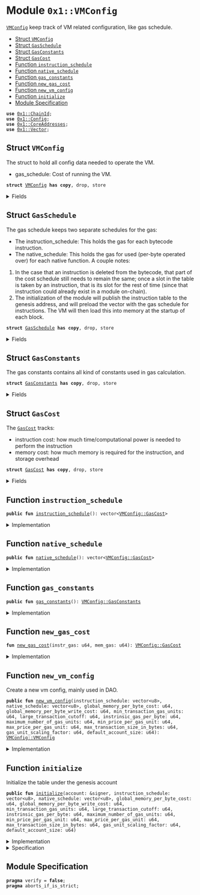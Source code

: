 
<a name="0x1_VMConfig"></a>

# Module `0x1::VMConfig`

<code><a href="VMConfig.md#0x1_VMConfig">VMConfig</a></code> keep track of VM related configuration, like gas schedule.


-  [Struct `VMConfig`](#0x1_VMConfig_VMConfig)
-  [Struct `GasSchedule`](#0x1_VMConfig_GasSchedule)
-  [Struct `GasConstants`](#0x1_VMConfig_GasConstants)
-  [Struct `GasCost`](#0x1_VMConfig_GasCost)
-  [Function `instruction_schedule`](#0x1_VMConfig_instruction_schedule)
-  [Function `native_schedule`](#0x1_VMConfig_native_schedule)
-  [Function `gas_constants`](#0x1_VMConfig_gas_constants)
-  [Function `new_gas_cost`](#0x1_VMConfig_new_gas_cost)
-  [Function `new_vm_config`](#0x1_VMConfig_new_vm_config)
-  [Function `initialize`](#0x1_VMConfig_initialize)
-  [Module Specification](#@Module_Specification_0)


<pre><code><b>use</b> <a href="ChainId.md#0x1_ChainId">0x1::ChainId</a>;
<b>use</b> <a href="Config.md#0x1_Config">0x1::Config</a>;
<b>use</b> <a href="CoreAddresses.md#0x1_CoreAddresses">0x1::CoreAddresses</a>;
<b>use</b> <a href="Vector.md#0x1_Vector">0x1::Vector</a>;
</code></pre>



<a name="0x1_VMConfig_VMConfig"></a>

## Struct `VMConfig`

The struct to hold all config data needed to operate the VM.
* gas_schedule: Cost of running the VM.


<pre><code><b>struct</b> <a href="VMConfig.md#0x1_VMConfig">VMConfig</a> <b>has</b> <b>copy</b>, drop, store
</code></pre>



<details>
<summary>Fields</summary>


<dl>
<dt>
<code>gas_schedule: <a href="VMConfig.md#0x1_VMConfig_GasSchedule">VMConfig::GasSchedule</a></code>
</dt>
<dd>

</dd>
</dl>


</details>

<a name="0x1_VMConfig_GasSchedule"></a>

## Struct `GasSchedule`

The gas schedule keeps two separate schedules for the gas:
* The instruction_schedule: This holds the gas for each bytecode instruction.
* The native_schedule: This holds the gas for used (per-byte operated over) for each native
function.
A couple notes:
1. In the case that an instruction is deleted from the bytecode, that part of the cost schedule
still needs to remain the same; once a slot in the table is taken by an instruction, that is its
slot for the rest of time (since that instruction could already exist in a module on-chain).
2. The initialization of the module will publish the instruction table to the genesis
address, and will preload the vector with the gas schedule for instructions. The VM will then
load this into memory at the startup of each block.


<pre><code><b>struct</b> <a href="VMConfig.md#0x1_VMConfig_GasSchedule">GasSchedule</a> <b>has</b> <b>copy</b>, drop, store
</code></pre>



<details>
<summary>Fields</summary>


<dl>
<dt>
<code>instruction_schedule: vector&lt;u8&gt;</code>
</dt>
<dd>

</dd>
<dt>
<code>native_schedule: vector&lt;u8&gt;</code>
</dt>
<dd>

</dd>
<dt>
<code>gas_constants: <a href="VMConfig.md#0x1_VMConfig_GasConstants">VMConfig::GasConstants</a></code>
</dt>
<dd>

</dd>
</dl>


</details>

<a name="0x1_VMConfig_GasConstants"></a>

## Struct `GasConstants`

The gas constants contains all kind of constants used in gas calculation.


<pre><code><b>struct</b> <a href="VMConfig.md#0x1_VMConfig_GasConstants">GasConstants</a> <b>has</b> <b>copy</b>, drop, store
</code></pre>



<details>
<summary>Fields</summary>


<dl>
<dt>
<code>global_memory_per_byte_cost: u64</code>
</dt>
<dd>
 The cost per-byte written to global storage.
</dd>
<dt>
<code>global_memory_per_byte_write_cost: u64</code>
</dt>
<dd>
 The cost per-byte written to storage.
</dd>
<dt>
<code>min_transaction_gas_units: u64</code>
</dt>
<dd>
 We charge one unit of gas per-byte for the first 600 bytes
</dd>
<dt>
<code>large_transaction_cutoff: u64</code>
</dt>
<dd>
 Any transaction over this size will be charged <code>INTRINSIC_GAS_PER_BYTE</code> per byte
</dd>
<dt>
<code>instrinsic_gas_per_byte: u64</code>
</dt>
<dd>
 The units of gas that should be charged per byte for every transaction.
</dd>
<dt>
<code>maximum_number_of_gas_units: u64</code>
</dt>
<dd>
 1 nanosecond should equal one unit of computational gas. We bound the maximum
 computational time of any given transaction at 10 milliseconds. We want this number and
 <code>MAX_PRICE_PER_GAS_UNIT</code> to always satisfy the inequality that
         MAXIMUM_NUMBER_OF_GAS_UNITS * MAX_PRICE_PER_GAS_UNIT < min(u64::MAX, GasUnits<GasCarrier>::MAX)
</dd>
<dt>
<code>min_price_per_gas_unit: u64</code>
</dt>
<dd>
 The minimum gas price that a transaction can be submitted with.
</dd>
<dt>
<code>max_price_per_gas_unit: u64</code>
</dt>
<dd>
 The maximum gas unit price that a transaction can be submitted with.
</dd>
<dt>
<code>max_transaction_size_in_bytes: u64</code>
</dt>
<dd>
 The max transaction size in bytes that a transaction can have.
</dd>
<dt>
<code>gas_unit_scaling_factor: u64</code>
</dt>
<dd>
 gas unit scaling factor.
</dd>
<dt>
<code>default_account_size: u64</code>
</dt>
<dd>
 default account size.
</dd>
</dl>


</details>

<a name="0x1_VMConfig_GasCost"></a>

## Struct `GasCost`

The  <code><a href="VMConfig.md#0x1_VMConfig_GasCost">GasCost</a></code> tracks:
- instruction cost: how much time/computational power is needed to perform the instruction
- memory cost: how much memory is required for the instruction, and storage overhead


<pre><code><b>struct</b> <a href="VMConfig.md#0x1_VMConfig_GasCost">GasCost</a> <b>has</b> <b>copy</b>, drop, store
</code></pre>



<details>
<summary>Fields</summary>


<dl>
<dt>
<code>instruction_gas: u64</code>
</dt>
<dd>

</dd>
<dt>
<code>memory_gas: u64</code>
</dt>
<dd>

</dd>
</dl>


</details>

<a name="0x1_VMConfig_instruction_schedule"></a>

## Function `instruction_schedule`



<pre><code><b>public</b> <b>fun</b> <a href="VMConfig.md#0x1_VMConfig_instruction_schedule">instruction_schedule</a>(): vector&lt;<a href="VMConfig.md#0x1_VMConfig_GasCost">VMConfig::GasCost</a>&gt;
</code></pre>



<details>
<summary>Implementation</summary>


<pre><code><b>public</b> <b>fun</b> <a href="VMConfig.md#0x1_VMConfig_instruction_schedule">instruction_schedule</a>(): vector&lt;<a href="VMConfig.md#0x1_VMConfig_GasCost">GasCost</a>&gt; {
    <b>let</b> table = <a href="Vector.md#0x1_Vector_empty">Vector::empty</a>();

    // POP
    <a href="Vector.md#0x1_Vector_push_back">Vector::push_back</a>(&<b>mut</b> table, <a href="VMConfig.md#0x1_VMConfig_new_gas_cost">new_gas_cost</a>(1, 1));
    // RET
    <a href="Vector.md#0x1_Vector_push_back">Vector::push_back</a>(&<b>mut</b> table, <a href="VMConfig.md#0x1_VMConfig_new_gas_cost">new_gas_cost</a>(638, 1));
    // BR_TRUE
    <a href="Vector.md#0x1_Vector_push_back">Vector::push_back</a>(&<b>mut</b> table, <a href="VMConfig.md#0x1_VMConfig_new_gas_cost">new_gas_cost</a>(1, 1));
    // BR_FALSE
    <a href="Vector.md#0x1_Vector_push_back">Vector::push_back</a>(&<b>mut</b> table, <a href="VMConfig.md#0x1_VMConfig_new_gas_cost">new_gas_cost</a>(1, 1));
    // BRANCH
    <a href="Vector.md#0x1_Vector_push_back">Vector::push_back</a>(&<b>mut</b> table, <a href="VMConfig.md#0x1_VMConfig_new_gas_cost">new_gas_cost</a>(1, 1));
    // LD_U64
    <a href="Vector.md#0x1_Vector_push_back">Vector::push_back</a>(&<b>mut</b> table, <a href="VMConfig.md#0x1_VMConfig_new_gas_cost">new_gas_cost</a>(1, 1));
    // LD_CONST
    <a href="Vector.md#0x1_Vector_push_back">Vector::push_back</a>(&<b>mut</b> table, <a href="VMConfig.md#0x1_VMConfig_new_gas_cost">new_gas_cost</a>(1, 1));
    // LD_TRUE
    <a href="Vector.md#0x1_Vector_push_back">Vector::push_back</a>(&<b>mut</b> table, <a href="VMConfig.md#0x1_VMConfig_new_gas_cost">new_gas_cost</a>(1, 1));
    // LD_FALSE
    <a href="Vector.md#0x1_Vector_push_back">Vector::push_back</a>(&<b>mut</b> table, <a href="VMConfig.md#0x1_VMConfig_new_gas_cost">new_gas_cost</a>(1, 1));
    // COPY_LOC
    <a href="Vector.md#0x1_Vector_push_back">Vector::push_back</a>(&<b>mut</b> table, <a href="VMConfig.md#0x1_VMConfig_new_gas_cost">new_gas_cost</a>(1, 1));
    // MOVE_LOC
    <a href="Vector.md#0x1_Vector_push_back">Vector::push_back</a>(&<b>mut</b> table, <a href="VMConfig.md#0x1_VMConfig_new_gas_cost">new_gas_cost</a>(1, 1));
    // ST_LOC
    <a href="Vector.md#0x1_Vector_push_back">Vector::push_back</a>(&<b>mut</b> table, <a href="VMConfig.md#0x1_VMConfig_new_gas_cost">new_gas_cost</a>(1, 1));
    // MUT_BORROW_LOC
    <a href="Vector.md#0x1_Vector_push_back">Vector::push_back</a>(&<b>mut</b> table, <a href="VMConfig.md#0x1_VMConfig_new_gas_cost">new_gas_cost</a>(2, 1));
    // IMM_BORROW_LOC
    <a href="Vector.md#0x1_Vector_push_back">Vector::push_back</a>(&<b>mut</b> table, <a href="VMConfig.md#0x1_VMConfig_new_gas_cost">new_gas_cost</a>(1, 1));
    // MUT_BORROW_FIELD
    <a href="Vector.md#0x1_Vector_push_back">Vector::push_back</a>(&<b>mut</b> table, <a href="VMConfig.md#0x1_VMConfig_new_gas_cost">new_gas_cost</a>(1, 1));
    // IMM_BORROW_FIELD
    <a href="Vector.md#0x1_Vector_push_back">Vector::push_back</a>(&<b>mut</b> table, <a href="VMConfig.md#0x1_VMConfig_new_gas_cost">new_gas_cost</a>(1, 1));
    // CALL
    <a href="Vector.md#0x1_Vector_push_back">Vector::push_back</a>(&<b>mut</b> table, <a href="VMConfig.md#0x1_VMConfig_new_gas_cost">new_gas_cost</a>(1132, 1));
    // PACK
    <a href="Vector.md#0x1_Vector_push_back">Vector::push_back</a>(&<b>mut</b> table, <a href="VMConfig.md#0x1_VMConfig_new_gas_cost">new_gas_cost</a>(2, 1));
    // UNPACK
    <a href="Vector.md#0x1_Vector_push_back">Vector::push_back</a>(&<b>mut</b> table, <a href="VMConfig.md#0x1_VMConfig_new_gas_cost">new_gas_cost</a>(2, 1));
    // READ_REF
    <a href="Vector.md#0x1_Vector_push_back">Vector::push_back</a>(&<b>mut</b> table, <a href="VMConfig.md#0x1_VMConfig_new_gas_cost">new_gas_cost</a>(1, 1));
    // WRITE_REF
    <a href="Vector.md#0x1_Vector_push_back">Vector::push_back</a>(&<b>mut</b> table, <a href="VMConfig.md#0x1_VMConfig_new_gas_cost">new_gas_cost</a>(1, 1));
    // ADD
    <a href="Vector.md#0x1_Vector_push_back">Vector::push_back</a>(&<b>mut</b> table, <a href="VMConfig.md#0x1_VMConfig_new_gas_cost">new_gas_cost</a>(1, 1));
    // SUB
    <a href="Vector.md#0x1_Vector_push_back">Vector::push_back</a>(&<b>mut</b> table, <a href="VMConfig.md#0x1_VMConfig_new_gas_cost">new_gas_cost</a>(1, 1));
    // MUL
    <a href="Vector.md#0x1_Vector_push_back">Vector::push_back</a>(&<b>mut</b> table, <a href="VMConfig.md#0x1_VMConfig_new_gas_cost">new_gas_cost</a>(1, 1));
    // MOD
    <a href="Vector.md#0x1_Vector_push_back">Vector::push_back</a>(&<b>mut</b> table, <a href="VMConfig.md#0x1_VMConfig_new_gas_cost">new_gas_cost</a>(1, 1));
    // DIV
    <a href="Vector.md#0x1_Vector_push_back">Vector::push_back</a>(&<b>mut</b> table, <a href="VMConfig.md#0x1_VMConfig_new_gas_cost">new_gas_cost</a>(3, 1));
    // BIT_OR
    <a href="Vector.md#0x1_Vector_push_back">Vector::push_back</a>(&<b>mut</b> table, <a href="VMConfig.md#0x1_VMConfig_new_gas_cost">new_gas_cost</a>(2, 1));
    // BIT_AND
    <a href="Vector.md#0x1_Vector_push_back">Vector::push_back</a>(&<b>mut</b> table, <a href="VMConfig.md#0x1_VMConfig_new_gas_cost">new_gas_cost</a>(2, 1));
    // XOR
    <a href="Vector.md#0x1_Vector_push_back">Vector::push_back</a>(&<b>mut</b> table, <a href="VMConfig.md#0x1_VMConfig_new_gas_cost">new_gas_cost</a>(1, 1));
    // OR
    <a href="Vector.md#0x1_Vector_push_back">Vector::push_back</a>(&<b>mut</b> table, <a href="VMConfig.md#0x1_VMConfig_new_gas_cost">new_gas_cost</a>(2, 1));
    // AND
    <a href="Vector.md#0x1_Vector_push_back">Vector::push_back</a>(&<b>mut</b> table, <a href="VMConfig.md#0x1_VMConfig_new_gas_cost">new_gas_cost</a>(1, 1));
    // NOT
    <a href="Vector.md#0x1_Vector_push_back">Vector::push_back</a>(&<b>mut</b> table, <a href="VMConfig.md#0x1_VMConfig_new_gas_cost">new_gas_cost</a>(1, 1));
    // EQ
    <a href="Vector.md#0x1_Vector_push_back">Vector::push_back</a>(&<b>mut</b> table, <a href="VMConfig.md#0x1_VMConfig_new_gas_cost">new_gas_cost</a>(1, 1));
    // NEQ
    <a href="Vector.md#0x1_Vector_push_back">Vector::push_back</a>(&<b>mut</b> table, <a href="VMConfig.md#0x1_VMConfig_new_gas_cost">new_gas_cost</a>(1, 1));
    // LT
    <a href="Vector.md#0x1_Vector_push_back">Vector::push_back</a>(&<b>mut</b> table, <a href="VMConfig.md#0x1_VMConfig_new_gas_cost">new_gas_cost</a>(1, 1));
    // GT
    <a href="Vector.md#0x1_Vector_push_back">Vector::push_back</a>(&<b>mut</b> table, <a href="VMConfig.md#0x1_VMConfig_new_gas_cost">new_gas_cost</a>(1, 1));
    // LE
    <a href="Vector.md#0x1_Vector_push_back">Vector::push_back</a>(&<b>mut</b> table, <a href="VMConfig.md#0x1_VMConfig_new_gas_cost">new_gas_cost</a>(2, 1));
    // GE
    <a href="Vector.md#0x1_Vector_push_back">Vector::push_back</a>(&<b>mut</b> table, <a href="VMConfig.md#0x1_VMConfig_new_gas_cost">new_gas_cost</a>(1, 1));
    // ABORT
    <a href="Vector.md#0x1_Vector_push_back">Vector::push_back</a>(&<b>mut</b> table, <a href="VMConfig.md#0x1_VMConfig_new_gas_cost">new_gas_cost</a>(1, 1));
    // NOP
    <a href="Vector.md#0x1_Vector_push_back">Vector::push_back</a>(&<b>mut</b> table, <a href="VMConfig.md#0x1_VMConfig_new_gas_cost">new_gas_cost</a>(1, 1));
    // EXISTS
    <a href="Vector.md#0x1_Vector_push_back">Vector::push_back</a>(&<b>mut</b> table, <a href="VMConfig.md#0x1_VMConfig_new_gas_cost">new_gas_cost</a>(41, 1));
    // MUT_BORROW_GLOBAL
    <a href="Vector.md#0x1_Vector_push_back">Vector::push_back</a>(&<b>mut</b> table, <a href="VMConfig.md#0x1_VMConfig_new_gas_cost">new_gas_cost</a>(21, 1));
    // IML_BORROW_GLOBAL
    <a href="Vector.md#0x1_Vector_push_back">Vector::push_back</a>(&<b>mut</b> table, <a href="VMConfig.md#0x1_VMConfig_new_gas_cost">new_gas_cost</a>(23, 1));
    // MOVE_FROM
    <a href="Vector.md#0x1_Vector_push_back">Vector::push_back</a>(&<b>mut</b> table, <a href="VMConfig.md#0x1_VMConfig_new_gas_cost">new_gas_cost</a>(459, 1));
    // MOVE_TO
    <a href="Vector.md#0x1_Vector_push_back">Vector::push_back</a>(&<b>mut</b> table, <a href="VMConfig.md#0x1_VMConfig_new_gas_cost">new_gas_cost</a>(13, 1));
    // FREEZE_REF
    <a href="Vector.md#0x1_Vector_push_back">Vector::push_back</a>(&<b>mut</b> table, <a href="VMConfig.md#0x1_VMConfig_new_gas_cost">new_gas_cost</a>(1, 1));
    // SHL
    <a href="Vector.md#0x1_Vector_push_back">Vector::push_back</a>(&<b>mut</b> table, <a href="VMConfig.md#0x1_VMConfig_new_gas_cost">new_gas_cost</a>(2, 1));
    // SHR
    <a href="Vector.md#0x1_Vector_push_back">Vector::push_back</a>(&<b>mut</b> table, <a href="VMConfig.md#0x1_VMConfig_new_gas_cost">new_gas_cost</a>(1, 1));
    // LD_U8
    <a href="Vector.md#0x1_Vector_push_back">Vector::push_back</a>(&<b>mut</b> table, <a href="VMConfig.md#0x1_VMConfig_new_gas_cost">new_gas_cost</a>(1, 1));
    // LD_U128
    <a href="Vector.md#0x1_Vector_push_back">Vector::push_back</a>(&<b>mut</b> table, <a href="VMConfig.md#0x1_VMConfig_new_gas_cost">new_gas_cost</a>(1, 1));

    // CAST_U8
    <a href="Vector.md#0x1_Vector_push_back">Vector::push_back</a>(&<b>mut</b> table, <a href="VMConfig.md#0x1_VMConfig_new_gas_cost">new_gas_cost</a>(2, 1));
    // CAST_U64
    <a href="Vector.md#0x1_Vector_push_back">Vector::push_back</a>(&<b>mut</b> table, <a href="VMConfig.md#0x1_VMConfig_new_gas_cost">new_gas_cost</a>(1, 1));
    // CAST_U128
    <a href="Vector.md#0x1_Vector_push_back">Vector::push_back</a>(&<b>mut</b> table, <a href="VMConfig.md#0x1_VMConfig_new_gas_cost">new_gas_cost</a>(1, 1));
    // MUT_BORORW_FIELD_GENERIC
    <a href="Vector.md#0x1_Vector_push_back">Vector::push_back</a>(&<b>mut</b> table, <a href="VMConfig.md#0x1_VMConfig_new_gas_cost">new_gas_cost</a>(1, 1));
    // IMM_BORORW_FIELD_GENERIC
    <a href="Vector.md#0x1_Vector_push_back">Vector::push_back</a>(&<b>mut</b> table, <a href="VMConfig.md#0x1_VMConfig_new_gas_cost">new_gas_cost</a>(1, 1));
    // CALL_GENERIC
    <a href="Vector.md#0x1_Vector_push_back">Vector::push_back</a>(&<b>mut</b> table, <a href="VMConfig.md#0x1_VMConfig_new_gas_cost">new_gas_cost</a>(582, 1));
    // PACK_GENERIC
    <a href="Vector.md#0x1_Vector_push_back">Vector::push_back</a>(&<b>mut</b> table, <a href="VMConfig.md#0x1_VMConfig_new_gas_cost">new_gas_cost</a>(2, 1));
    // UNPACK_GENERIC
    <a href="Vector.md#0x1_Vector_push_back">Vector::push_back</a>(&<b>mut</b> table, <a href="VMConfig.md#0x1_VMConfig_new_gas_cost">new_gas_cost</a>(2, 1));
    // EXISTS_GENERIC
    <a href="Vector.md#0x1_Vector_push_back">Vector::push_back</a>(&<b>mut</b> table, <a href="VMConfig.md#0x1_VMConfig_new_gas_cost">new_gas_cost</a>(34, 1));
    // MUT_BORROW_GLOBAL_GENERIC
    <a href="Vector.md#0x1_Vector_push_back">Vector::push_back</a>(&<b>mut</b> table, <a href="VMConfig.md#0x1_VMConfig_new_gas_cost">new_gas_cost</a>(15, 1));
    // IMM_BORROW_GLOBAL_GENERIC
    <a href="Vector.md#0x1_Vector_push_back">Vector::push_back</a>(&<b>mut</b> table, <a href="VMConfig.md#0x1_VMConfig_new_gas_cost">new_gas_cost</a>(14, 1));
    // MOVE_FROM_GENERIC
    <a href="Vector.md#0x1_Vector_push_back">Vector::push_back</a>(&<b>mut</b> table, <a href="VMConfig.md#0x1_VMConfig_new_gas_cost">new_gas_cost</a>(13, 1));
    // MOVE_TO_GENERIC
    <a href="Vector.md#0x1_Vector_push_back">Vector::push_back</a>(&<b>mut</b> table, <a href="VMConfig.md#0x1_VMConfig_new_gas_cost">new_gas_cost</a>(27, 1));

    // VEC_PACK
    <a href="Vector.md#0x1_Vector_push_back">Vector::push_back</a>(&<b>mut</b> table, <a href="VMConfig.md#0x1_VMConfig_new_gas_cost">new_gas_cost</a>(84, 1));
    // VEC_LEN
    <a href="Vector.md#0x1_Vector_push_back">Vector::push_back</a>(&<b>mut</b> table, <a href="VMConfig.md#0x1_VMConfig_new_gas_cost">new_gas_cost</a>(98, 1));
    // VEC_IMM_BORROW
    <a href="Vector.md#0x1_Vector_push_back">Vector::push_back</a>(&<b>mut</b> table, <a href="VMConfig.md#0x1_VMConfig_new_gas_cost">new_gas_cost</a>(1334, 1));
    // VEC_MUT_BORROW
    <a href="Vector.md#0x1_Vector_push_back">Vector::push_back</a>(&<b>mut</b> table, <a href="VMConfig.md#0x1_VMConfig_new_gas_cost">new_gas_cost</a>(1902, 1));
    // VEC_PUSH_BACK
    <a href="Vector.md#0x1_Vector_push_back">Vector::push_back</a>(&<b>mut</b> table, <a href="VMConfig.md#0x1_VMConfig_new_gas_cost">new_gas_cost</a>(53, 1));
    // VEC_POP_BACK
    <a href="Vector.md#0x1_Vector_push_back">Vector::push_back</a>(&<b>mut</b> table, <a href="VMConfig.md#0x1_VMConfig_new_gas_cost">new_gas_cost</a>(227, 1));
    // VEC_UNPACK
    <a href="Vector.md#0x1_Vector_push_back">Vector::push_back</a>(&<b>mut</b> table, <a href="VMConfig.md#0x1_VMConfig_new_gas_cost">new_gas_cost</a>(572, 1));
    // VEC_SWAP
    <a href="Vector.md#0x1_Vector_push_back">Vector::push_back</a>(&<b>mut</b> table, <a href="VMConfig.md#0x1_VMConfig_new_gas_cost">new_gas_cost</a>(1436, 1));
    table
}
</code></pre>



</details>

<a name="0x1_VMConfig_native_schedule"></a>

## Function `native_schedule`



<pre><code><b>public</b> <b>fun</b> <a href="VMConfig.md#0x1_VMConfig_native_schedule">native_schedule</a>(): vector&lt;<a href="VMConfig.md#0x1_VMConfig_GasCost">VMConfig::GasCost</a>&gt;
</code></pre>



<details>
<summary>Implementation</summary>


<pre><code><b>public</b> <b>fun</b> <a href="VMConfig.md#0x1_VMConfig_native_schedule">native_schedule</a>(): vector&lt;<a href="VMConfig.md#0x1_VMConfig_GasCost">GasCost</a>&gt; {
    <b>let</b> table = <a href="Vector.md#0x1_Vector_empty">Vector::empty</a>();
    //<a href="Hash.md#0x1_Hash_sha2_256">Hash::sha2_256</a> 0
    <a href="Vector.md#0x1_Vector_push_back">Vector::push_back</a>(&<b>mut</b> table, <a href="VMConfig.md#0x1_VMConfig_new_gas_cost">new_gas_cost</a>(21, 1));
    //<a href="Hash.md#0x1_Hash_sha3_256">Hash::sha3_256</a> 1
    <a href="Vector.md#0x1_Vector_push_back">Vector::push_back</a>(&<b>mut</b> table, <a href="VMConfig.md#0x1_VMConfig_new_gas_cost">new_gas_cost</a>(64, 1));
    //<a href="Signature.md#0x1_Signature_ed25519_verify">Signature::ed25519_verify</a> 2
    <a href="Vector.md#0x1_Vector_push_back">Vector::push_back</a>(&<b>mut</b> table, <a href="VMConfig.md#0x1_VMConfig_new_gas_cost">new_gas_cost</a>(61, 1));
    //ED25519_THRESHOLD_VERIFY 3 this <b>native</b> funciton is deprecated
    <a href="Vector.md#0x1_Vector_push_back">Vector::push_back</a>(&<b>mut</b> table, <a href="VMConfig.md#0x1_VMConfig_new_gas_cost">new_gas_cost</a>(3351, 1));
    //BSC::to_bytes 4
    <a href="Vector.md#0x1_Vector_push_back">Vector::push_back</a>(&<b>mut</b> table, <a href="VMConfig.md#0x1_VMConfig_new_gas_cost">new_gas_cost</a>(181, 1));
    //<a href="Vector.md#0x1_Vector_length">Vector::length</a> 5
    <a href="Vector.md#0x1_Vector_push_back">Vector::push_back</a>(&<b>mut</b> table, <a href="VMConfig.md#0x1_VMConfig_new_gas_cost">new_gas_cost</a>(98, 1));
    //<a href="Vector.md#0x1_Vector_empty">Vector::empty</a> 6
    <a href="Vector.md#0x1_Vector_push_back">Vector::push_back</a>(&<b>mut</b> table, <a href="VMConfig.md#0x1_VMConfig_new_gas_cost">new_gas_cost</a>(84, 1));
    //<a href="Vector.md#0x1_Vector_borrow">Vector::borrow</a> 7
    <a href="Vector.md#0x1_Vector_push_back">Vector::push_back</a>(&<b>mut</b> table, <a href="VMConfig.md#0x1_VMConfig_new_gas_cost">new_gas_cost</a>(1334, 1));
    //<a href="Vector.md#0x1_Vector_borrow_mut">Vector::borrow_mut</a> 8
    <a href="Vector.md#0x1_Vector_push_back">Vector::push_back</a>(&<b>mut</b> table, <a href="VMConfig.md#0x1_VMConfig_new_gas_cost">new_gas_cost</a>(1902, 1));
    //<a href="Vector.md#0x1_Vector_push_back">Vector::push_back</a> 9
    <a href="Vector.md#0x1_Vector_push_back">Vector::push_back</a>(&<b>mut</b> table, <a href="VMConfig.md#0x1_VMConfig_new_gas_cost">new_gas_cost</a>(53, 1));
    //<a href="Vector.md#0x1_Vector_pop_back">Vector::pop_back</a> 10
    <a href="Vector.md#0x1_Vector_push_back">Vector::push_back</a>(&<b>mut</b> table, <a href="VMConfig.md#0x1_VMConfig_new_gas_cost">new_gas_cost</a>(227, 1));
    //Vector::destory_empty 11
    <a href="Vector.md#0x1_Vector_push_back">Vector::push_back</a>(&<b>mut</b> table, <a href="VMConfig.md#0x1_VMConfig_new_gas_cost">new_gas_cost</a>(572, 1));
    //<a href="Vector.md#0x1_Vector_swap">Vector::swap</a> 12
    <a href="Vector.md#0x1_Vector_push_back">Vector::push_back</a>(&<b>mut</b> table, <a href="VMConfig.md#0x1_VMConfig_new_gas_cost">new_gas_cost</a>(1436, 1));
    //<a href="Signature.md#0x1_Signature_ed25519_validate_pubkey">Signature::ed25519_validate_pubkey</a> 13
    <a href="Vector.md#0x1_Vector_push_back">Vector::push_back</a>(&<b>mut</b> table, <a href="VMConfig.md#0x1_VMConfig_new_gas_cost">new_gas_cost</a>(26, 1));
    //<a href="Signer.md#0x1_Signer_borrow_address">Signer::borrow_address</a> 14
    <a href="Vector.md#0x1_Vector_push_back">Vector::push_back</a>(&<b>mut</b> table, <a href="VMConfig.md#0x1_VMConfig_new_gas_cost">new_gas_cost</a>(353, 1));
    //Account::creator_signer 15
    <a href="Vector.md#0x1_Vector_push_back">Vector::push_back</a>(&<b>mut</b> table, <a href="VMConfig.md#0x1_VMConfig_new_gas_cost">new_gas_cost</a>(24, 1));
    //Account::destroy_signer 16
    <a href="Vector.md#0x1_Vector_push_back">Vector::push_back</a>(&<b>mut</b> table, <a href="VMConfig.md#0x1_VMConfig_new_gas_cost">new_gas_cost</a>(212, 1));
    //<a href="Event.md#0x1_Event_emit_event">Event::emit_event</a> 17
    <a href="Vector.md#0x1_Vector_push_back">Vector::push_back</a>(&<b>mut</b> table, <a href="VMConfig.md#0x1_VMConfig_new_gas_cost">new_gas_cost</a>(52, 1));
    //<a href="BCS.md#0x1_BCS_to_address">BCS::to_address</a> 18
    <a href="Vector.md#0x1_Vector_push_back">Vector::push_back</a>(&<b>mut</b> table, <a href="VMConfig.md#0x1_VMConfig_new_gas_cost">new_gas_cost</a>(26, 1));
    //<a href="Token.md#0x1_Token_name_of">Token::name_of</a> 19
    <a href="Vector.md#0x1_Vector_push_back">Vector::push_back</a>(&<b>mut</b> table, <a href="VMConfig.md#0x1_VMConfig_new_gas_cost">new_gas_cost</a>(2002, 1));
    //<a href="Hash.md#0x1_Hash_keccak_256">Hash::keccak_256</a> 20
    <a href="Vector.md#0x1_Vector_push_back">Vector::push_back</a>(&<b>mut</b> table, <a href="VMConfig.md#0x1_VMConfig_new_gas_cost">new_gas_cost</a>(64, 1));
    //<a href="Hash.md#0x1_Hash_ripemd160">Hash::ripemd160</a> 21
    <a href="Vector.md#0x1_Vector_push_back">Vector::push_back</a>(&<b>mut</b> table, <a href="VMConfig.md#0x1_VMConfig_new_gas_cost">new_gas_cost</a>(64, 1));
    //<a href="Signature.md#0x1_Signature_native_ecrecover">Signature::native_ecrecover</a> 22
    <a href="Vector.md#0x1_Vector_push_back">Vector::push_back</a>(&<b>mut</b> table, <a href="VMConfig.md#0x1_VMConfig_new_gas_cost">new_gas_cost</a>(128, 1));
    //<a href="U256.md#0x1_U256_from_bytes">U256::from_bytes</a> 23
    <a href="Vector.md#0x1_Vector_push_back">Vector::push_back</a>(&<b>mut</b> table, <a href="VMConfig.md#0x1_VMConfig_new_gas_cost">new_gas_cost</a>(2, 1));
    //<a href="U256.md#0x1_U256_add">U256::add</a> 24
    <a href="Vector.md#0x1_Vector_push_back">Vector::push_back</a>(&<b>mut</b> table, <a href="VMConfig.md#0x1_VMConfig_new_gas_cost">new_gas_cost</a>(4, 1));
    //<a href="U256.md#0x1_U256_sub">U256::sub</a> 25
    <a href="Vector.md#0x1_Vector_push_back">Vector::push_back</a>(&<b>mut</b> table, <a href="VMConfig.md#0x1_VMConfig_new_gas_cost">new_gas_cost</a>(4, 1));
    //<a href="U256.md#0x1_U256_mul">U256::mul</a> 26
    <a href="Vector.md#0x1_Vector_push_back">Vector::push_back</a>(&<b>mut</b> table, <a href="VMConfig.md#0x1_VMConfig_new_gas_cost">new_gas_cost</a>(4, 1));
    //<a href="U256.md#0x1_U256_div">U256::div</a> 27
    <a href="Vector.md#0x1_Vector_push_back">Vector::push_back</a>(&<b>mut</b> table, <a href="VMConfig.md#0x1_VMConfig_new_gas_cost">new_gas_cost</a>(10, 1));
    // <a href="U256.md#0x1_U256_rem">U256::rem</a> 28
    <a href="Vector.md#0x1_Vector_push_back">Vector::push_back</a>(&<b>mut</b> table, <a href="VMConfig.md#0x1_VMConfig_new_gas_cost">new_gas_cost</a>(4, 1));
    // <a href="U256.md#0x1_U256_pow">U256::pow</a> 29
    <a href="Vector.md#0x1_Vector_push_back">Vector::push_back</a>(&<b>mut</b> table, <a href="VMConfig.md#0x1_VMConfig_new_gas_cost">new_gas_cost</a>(8, 1));
    // TODO: settle down the gas cost
    // <a href="Vector.md#0x1_Vector_append">Vector::append</a> 30
    <a href="Vector.md#0x1_Vector_push_back">Vector::push_back</a>(&<b>mut</b> table, <a href="VMConfig.md#0x1_VMConfig_new_gas_cost">new_gas_cost</a>(40, 1));
    // <a href="Vector.md#0x1_Vector_remove">Vector::remove</a> 31
    <a href="Vector.md#0x1_Vector_push_back">Vector::push_back</a>(&<b>mut</b> table, <a href="VMConfig.md#0x1_VMConfig_new_gas_cost">new_gas_cost</a>(20, 1));
    // <a href="Vector.md#0x1_Vector_reverse">Vector::reverse</a> 32
    <a href="Vector.md#0x1_Vector_push_back">Vector::push_back</a>(&<b>mut</b> table, <a href="VMConfig.md#0x1_VMConfig_new_gas_cost">new_gas_cost</a>(10, 1));
    // <a href="Table.md#0x1_Table_new_table_handle">Table::new_table_handle</a> 33
    <a href="Vector.md#0x1_Vector_push_back">Vector::push_back</a>(&<b>mut</b> table, <a href="VMConfig.md#0x1_VMConfig_new_gas_cost">new_gas_cost</a>(4, 1));
    // <a href="Table.md#0x1_Table_add_box">Table::add_box</a> 34
    <a href="Vector.md#0x1_Vector_push_back">Vector::push_back</a>(&<b>mut</b> table, <a href="VMConfig.md#0x1_VMConfig_new_gas_cost">new_gas_cost</a>(4, 1));
    // <a href="Table.md#0x1_Table_borrow_box">Table::borrow_box</a> 35
    <a href="Vector.md#0x1_Vector_push_back">Vector::push_back</a>(&<b>mut</b> table, <a href="VMConfig.md#0x1_VMConfig_new_gas_cost">new_gas_cost</a>(10, 1));
    // <a href="Table.md#0x1_Table_borrow_box_mut">Table::borrow_box_mut</a> 36
    <a href="Vector.md#0x1_Vector_push_back">Vector::push_back</a>(&<b>mut</b> table, <a href="VMConfig.md#0x1_VMConfig_new_gas_cost">new_gas_cost</a>(10, 1));
    // <a href="Table.md#0x1_Table_remove_box">Table::remove_box</a> 37
    <a href="Vector.md#0x1_Vector_push_back">Vector::push_back</a>(&<b>mut</b> table, <a href="VMConfig.md#0x1_VMConfig_new_gas_cost">new_gas_cost</a>(8, 1));
    // <a href="Table.md#0x1_Table_contains_box">Table::contains_box</a> 38
    <a href="Vector.md#0x1_Vector_push_back">Vector::push_back</a>(&<b>mut</b> table, <a href="VMConfig.md#0x1_VMConfig_new_gas_cost">new_gas_cost</a>(40, 1));
    // <a href="Table.md#0x1_Table_destroy_empty_box">Table::destroy_empty_box</a> 39
    <a href="Vector.md#0x1_Vector_push_back">Vector::push_back</a>(&<b>mut</b> table, <a href="VMConfig.md#0x1_VMConfig_new_gas_cost">new_gas_cost</a>(20, 1));
    // <a href="Table.md#0x1_Table_drop_unchecked_box">Table::drop_unchecked_box</a> 40
    <a href="Vector.md#0x1_Vector_push_back">Vector::push_back</a>(&<b>mut</b> table, <a href="VMConfig.md#0x1_VMConfig_new_gas_cost">new_gas_cost</a>(0, 1));

    table
}
</code></pre>



</details>

<a name="0x1_VMConfig_gas_constants"></a>

## Function `gas_constants`



<pre><code><b>public</b> <b>fun</b> <a href="VMConfig.md#0x1_VMConfig_gas_constants">gas_constants</a>(): <a href="VMConfig.md#0x1_VMConfig_GasConstants">VMConfig::GasConstants</a>
</code></pre>



<details>
<summary>Implementation</summary>


<pre><code><b>public</b> <b>fun</b> <a href="VMConfig.md#0x1_VMConfig_gas_constants">gas_constants</a>(): <a href="VMConfig.md#0x1_VMConfig_GasConstants">GasConstants</a> {
    <b>let</b> min_price_per_gas_unit: u64 = <b>if</b> (<a href="ChainId.md#0x1_ChainId_is_test">ChainId::is_test</a>()) { 0 }  <b>else</b> { 1 };
    <b>let</b> maximum_number_of_gas_units: u64 = 40000000;//must less than base_block_gas_limit

    <b>if</b> (<a href="ChainId.md#0x1_ChainId_is_test">ChainId::is_test</a>() || <a href="ChainId.md#0x1_ChainId_is_dev">ChainId::is_dev</a>() || <a href="ChainId.md#0x1_ChainId_is_halley">ChainId::is_halley</a>()) {
        maximum_number_of_gas_units = maximum_number_of_gas_units * 10
    };
    <a href="VMConfig.md#0x1_VMConfig_GasConstants">GasConstants</a> {
        global_memory_per_byte_cost: 4,
        global_memory_per_byte_write_cost: 9,
        min_transaction_gas_units: 600,
        large_transaction_cutoff: 600,
        instrinsic_gas_per_byte: 8,
        maximum_number_of_gas_units,
        min_price_per_gas_unit,
        max_price_per_gas_unit: 10000,
        max_transaction_size_in_bytes: 1024 * 128,
        gas_unit_scaling_factor: 1,
        default_account_size: 800,
    }
}
</code></pre>



</details>

<a name="0x1_VMConfig_new_gas_cost"></a>

## Function `new_gas_cost`



<pre><code><b>fun</b> <a href="VMConfig.md#0x1_VMConfig_new_gas_cost">new_gas_cost</a>(instr_gas: u64, mem_gas: u64): <a href="VMConfig.md#0x1_VMConfig_GasCost">VMConfig::GasCost</a>
</code></pre>



<details>
<summary>Implementation</summary>


<pre><code><b>fun</b> <a href="VMConfig.md#0x1_VMConfig_new_gas_cost">new_gas_cost</a>(instr_gas: u64, mem_gas: u64): <a href="VMConfig.md#0x1_VMConfig_GasCost">GasCost</a> {
    <a href="VMConfig.md#0x1_VMConfig_GasCost">GasCost</a> {
        instruction_gas: instr_gas,
        memory_gas: mem_gas,
    }
}
</code></pre>



</details>

<a name="0x1_VMConfig_new_vm_config"></a>

## Function `new_vm_config`

Create a new vm config, mainly used in DAO.


<pre><code><b>public</b> <b>fun</b> <a href="VMConfig.md#0x1_VMConfig_new_vm_config">new_vm_config</a>(instruction_schedule: vector&lt;u8&gt;, native_schedule: vector&lt;u8&gt;, global_memory_per_byte_cost: u64, global_memory_per_byte_write_cost: u64, min_transaction_gas_units: u64, large_transaction_cutoff: u64, instrinsic_gas_per_byte: u64, maximum_number_of_gas_units: u64, min_price_per_gas_unit: u64, max_price_per_gas_unit: u64, max_transaction_size_in_bytes: u64, gas_unit_scaling_factor: u64, default_account_size: u64): <a href="VMConfig.md#0x1_VMConfig_VMConfig">VMConfig::VMConfig</a>
</code></pre>



<details>
<summary>Implementation</summary>


<pre><code><b>public</b> <b>fun</b> <a href="VMConfig.md#0x1_VMConfig_new_vm_config">new_vm_config</a>(
    instruction_schedule: vector&lt;u8&gt;,
    native_schedule: vector&lt;u8&gt;,
    global_memory_per_byte_cost: u64,
    global_memory_per_byte_write_cost: u64,
    min_transaction_gas_units: u64,
    large_transaction_cutoff: u64,
    instrinsic_gas_per_byte: u64,
    maximum_number_of_gas_units: u64,
    min_price_per_gas_unit: u64,
    max_price_per_gas_unit: u64,
    max_transaction_size_in_bytes: u64,
    gas_unit_scaling_factor: u64,
    default_account_size: u64,
): <a href="VMConfig.md#0x1_VMConfig">VMConfig</a> {
    <b>let</b> gas_constants = <a href="VMConfig.md#0x1_VMConfig_GasConstants">GasConstants</a> {
        global_memory_per_byte_cost,
        global_memory_per_byte_write_cost,
        min_transaction_gas_units,
        large_transaction_cutoff,
        instrinsic_gas_per_byte,
        maximum_number_of_gas_units,
        min_price_per_gas_unit,
        max_price_per_gas_unit,
        max_transaction_size_in_bytes,
        gas_unit_scaling_factor,
        default_account_size,
    };
    <a href="VMConfig.md#0x1_VMConfig">VMConfig</a> {
        gas_schedule: <a href="VMConfig.md#0x1_VMConfig_GasSchedule">GasSchedule</a> { instruction_schedule, native_schedule, gas_constants },
    }
}
</code></pre>



</details>

<a name="0x1_VMConfig_initialize"></a>

## Function `initialize`

Initialize the table under the genesis account


<pre><code><b>public</b> <b>fun</b> <a href="VMConfig.md#0x1_VMConfig_initialize">initialize</a>(account: &signer, instruction_schedule: vector&lt;u8&gt;, native_schedule: vector&lt;u8&gt;, global_memory_per_byte_cost: u64, global_memory_per_byte_write_cost: u64, min_transaction_gas_units: u64, large_transaction_cutoff: u64, instrinsic_gas_per_byte: u64, maximum_number_of_gas_units: u64, min_price_per_gas_unit: u64, max_price_per_gas_unit: u64, max_transaction_size_in_bytes: u64, gas_unit_scaling_factor: u64, default_account_size: u64)
</code></pre>



<details>
<summary>Implementation</summary>


<pre><code><b>public</b> <b>fun</b> <a href="VMConfig.md#0x1_VMConfig_initialize">initialize</a>(
    account: &signer,
    instruction_schedule: vector&lt;u8&gt;,
    native_schedule: vector&lt;u8&gt;,
    global_memory_per_byte_cost: u64,
    global_memory_per_byte_write_cost: u64,
    min_transaction_gas_units: u64,
    large_transaction_cutoff: u64,
    instrinsic_gas_per_byte: u64,
    maximum_number_of_gas_units: u64,
    min_price_per_gas_unit: u64,
    max_price_per_gas_unit: u64,
    max_transaction_size_in_bytes: u64,
    gas_unit_scaling_factor: u64,
    default_account_size: u64,
) {
    <a href="CoreAddresses.md#0x1_CoreAddresses_assert_genesis_address">CoreAddresses::assert_genesis_address</a>(account);
    <a href="Config.md#0x1_Config_publish_new_config">Config::publish_new_config</a>&lt;<a href="VMConfig.md#0x1_VMConfig">VMConfig</a>&gt;(
        account,
        <a href="VMConfig.md#0x1_VMConfig_new_vm_config">new_vm_config</a>(
            instruction_schedule,
            native_schedule,
            global_memory_per_byte_cost,
            global_memory_per_byte_write_cost,
            min_transaction_gas_units,
            large_transaction_cutoff,
            instrinsic_gas_per_byte,
            maximum_number_of_gas_units,
            min_price_per_gas_unit,
            max_price_per_gas_unit,
            max_transaction_size_in_bytes,
            gas_unit_scaling_factor,
            default_account_size,
        ),
    );
}
</code></pre>



</details>

<details>
<summary>Specification</summary>



<pre><code><b>aborts_if</b> <a href="Signer.md#0x1_Signer_address_of">Signer::address_of</a>(account) != <a href="CoreAddresses.md#0x1_CoreAddresses_GENESIS_ADDRESS">CoreAddresses::GENESIS_ADDRESS</a>();
<b>aborts_if</b> <b>exists</b>&lt;<a href="Config.md#0x1_Config_Config">Config::Config</a>&lt;<a href="VMConfig.md#0x1_VMConfig">VMConfig</a>&gt;&gt;(<a href="Signer.md#0x1_Signer_address_of">Signer::address_of</a>(account));
<b>aborts_if</b>
    <b>exists</b>&lt;<a href="Config.md#0x1_Config_ModifyConfigCapabilityHolder">Config::ModifyConfigCapabilityHolder</a>&lt;<a href="VMConfig.md#0x1_VMConfig">VMConfig</a>&gt;&gt;(
        <a href="Signer.md#0x1_Signer_address_of">Signer::address_of</a>(account),
    );
<b>ensures</b> <b>exists</b>&lt;<a href="Config.md#0x1_Config_Config">Config::Config</a>&lt;<a href="VMConfig.md#0x1_VMConfig">VMConfig</a>&gt;&gt;(<a href="Signer.md#0x1_Signer_address_of">Signer::address_of</a>(account));
<b>ensures</b>
    <b>exists</b>&lt;<a href="Config.md#0x1_Config_ModifyConfigCapabilityHolder">Config::ModifyConfigCapabilityHolder</a>&lt;<a href="VMConfig.md#0x1_VMConfig">VMConfig</a>&gt;&gt;(
        <a href="Signer.md#0x1_Signer_address_of">Signer::address_of</a>(account),
    );
</code></pre>



</details>

<a name="@Module_Specification_0"></a>

## Module Specification



<pre><code><b>pragma</b> verify = <b>false</b>;
<b>pragma</b> aborts_if_is_strict;
</code></pre>
